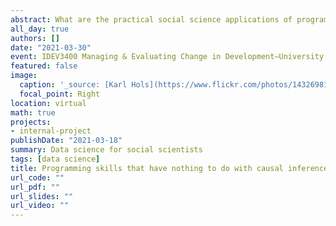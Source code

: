 ```yaml
---
abstract: What are the practical social science applications of programming? This talk will explore examples of web scraping, data cleaning, version control with GitHub, writing tests, and efficient coding techniques.
all_day: true
authors: []
date: "2021-03-30"
event: IDEV3400 Managing & Evaluating Change in Development—University of Guelph
featured: false
image:
  caption: '_source: [Karl Hols](https://www.flickr.com/photos/143269811@N04/26979432023/)_'
  focal_point: Right
location: virtual
math: true
projects:
- internal-project
publishDate: "2021-03-18"
summary: Data science for social scientists
tags: [data science]
title: Programming skills that have nothing to do with causal inference or stats
url_code: ""
url_pdf: ""
url_slides: ""
url_video: ""
---
```


